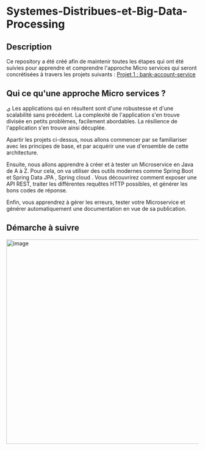 # Systemes-Distribues-et-Big-Data-Processing
<H2>Description </H2>
Ce repository a été créé afin de maintenir toutes les étapes qui ont été suivies pour apprendre et comprendre l'approche Micro services qui seront concrétisées à travers les projets suivants : 
<a href="https://github.com/SAYOUJJIL/Systemes-Distribues-et-Big-Data-Processing/tree/main/bank-account-service">Projet 1 : bank-account-service </a>

<h2>Qui ce qu'une approche Micro services ? </h2>
ي
Les applications qui en résultent sont d'une robustesse et d'une scalabilité sans précédent. La complexité de l'application s'en trouve divisée en petits problèmes, facilement abordables. La  résilience de l'application s'en trouve ainsi décuplée.

Apartir les projets ci-dessus, nous allons commencer par se familiariser avec les principes de base, et par acquérir une vue d'ensemble de cette architecture.

Ensuite, nous allons apprendre à créer et à tester un Microservice en Java de A à Z. Pour cela, on va utiliser des outils modernes comme Spring Boot et Spring Data JPA , Spring cloud . Vous découvrirez comment exposer une API REST, traiter les différentes requêtes HTTP possibles, et générer les bons codes de réponse.

Enfin, vous apprendrez à gérer les erreurs, tester votre Microservice et générer automatiquement une documentation en vue de sa publication.

<h2>Démarche à suivre </h2>
<img width="536" alt="image" src="https://user-images.githubusercontent.com/85376207/205502336-f9649ed1-b0c0-415f-b270-4122aa3eb966.png">
